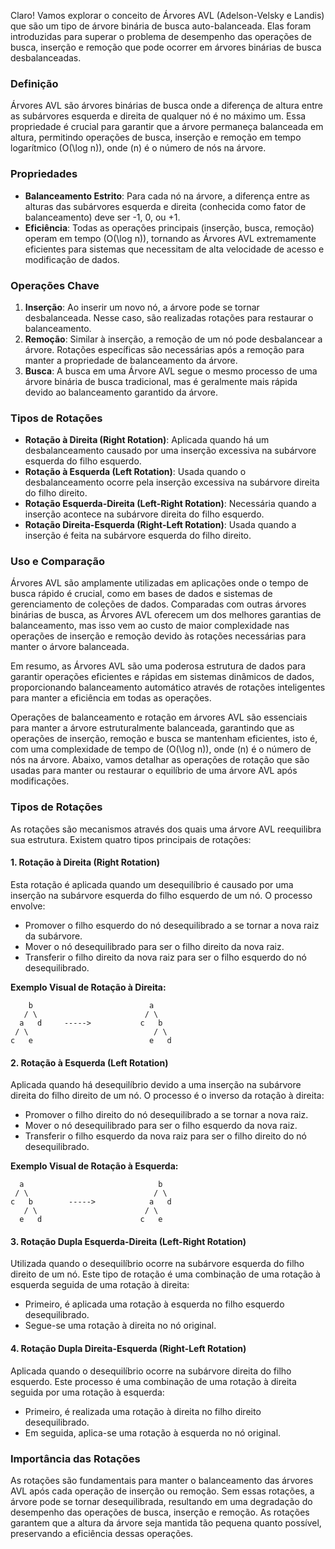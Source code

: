 Claro! Vamos explorar o conceito de Árvores AVL (Adelson-Velsky e Landis) que são um tipo de árvore binária de busca auto-balanceada. Elas foram introduzidas para superar o problema de desempenho das operações de busca, inserção e remoção que pode ocorrer em árvores binárias de busca desbalanceadas.

### Definição

Árvores AVL são árvores binárias de busca onde a diferença de altura entre as subárvores esquerda e direita de qualquer nó é no máximo um. Essa propriedade é crucial para garantir que a árvore permaneça balanceada em altura, permitindo operações de busca, inserção e remoção em tempo logarítmico \(O(\log n)\), onde \(n\) é o número de nós na árvore.

### Propriedades

- **Balanceamento Estrito**: Para cada nó na árvore, a diferença entre as alturas das subárvores esquerda e direita (conhecida como fator de balanceamento) deve ser -1, 0, ou +1.
- **Eficiência**: Todas as operações principais (inserção, busca, remoção) operam em tempo \(O(\log n)\), tornando as Árvores AVL extremamente eficientes para sistemas que necessitam de alta velocidade de acesso e modificação de dados.

### Operações Chave

1. **Inserção**: Ao inserir um novo nó, a árvore pode se tornar desbalanceada. Nesse caso, são realizadas rotações para restaurar o balanceamento.
2. **Remoção**: Similar à inserção, a remoção de um nó pode desbalancear a árvore. Rotações específicas são necessárias após a remoção para manter a propriedade de balanceamento da árvore.
3. **Busca**: A busca em uma Árvore AVL segue o mesmo processo de uma árvore binária de busca tradicional, mas é geralmente mais rápida devido ao balanceamento garantido da árvore.

### Tipos de Rotações

- **Rotação à Direita (Right Rotation)**: Aplicada quando há um desbalanceamento causado por uma inserção excessiva na subárvore esquerda do filho esquerdo.
- **Rotação à Esquerda (Left Rotation)**: Usada quando o desbalanceamento ocorre pela inserção excessiva na subárvore direita do filho direito.
- **Rotação Esquerda-Direita (Left-Right Rotation)**: Necessária quando a inserção acontece na subárvore direita do filho esquerdo.
- **Rotação Direita-Esquerda (Right-Left Rotation)**: Usada quando a inserção é feita na subárvore esquerda do filho direito.

### Uso e Comparação

Árvores AVL são amplamente utilizadas em aplicações onde o tempo de busca rápido é crucial, como em bases de dados e sistemas de gerenciamento de coleções de dados. Comparadas com outras árvores binárias de busca, as Árvores AVL oferecem um dos melhores garantias de balanceamento, mas isso vem ao custo de maior complexidade nas operações de inserção e remoção devido às rotações necessárias para manter o árvore balanceada.

Em resumo, as Árvores AVL são uma poderosa estrutura de dados para garantir operações eficientes e rápidas em sistemas dinâmicos de dados, proporcionando balanceamento automático através de rotações inteligentes para manter a eficiência em todas as operações.

Operações de balanceamento e rotação em árvores AVL são essenciais para manter a árvore estruturalmente balanceada, garantindo que as operações de inserção, remoção e busca se mantenham eficientes, isto é, com uma complexidade de tempo de \(O(\log n)\), onde \(n\) é o número de nós na árvore. Abaixo, vamos detalhar as operações de rotação que são usadas para manter ou restaurar o equilíbrio de uma árvore AVL após modificações.

### Tipos de Rotações

As rotações são mecanismos através dos quais uma árvore AVL reequilibra sua estrutura. Existem quatro tipos principais de rotações:

#### 1. Rotação à Direita (Right Rotation)
Esta rotação é aplicada quando um desequilíbrio é causado por uma inserção na subárvore esquerda do filho esquerdo de um nó. O processo envolve:
- Promover o filho esquerdo do nó desequilibrado a se tornar a nova raiz da subárvore.
- Mover o nó desequilibrado para ser o filho direito da nova raiz.
- Transferir o filho direito da nova raiz para ser o filho esquerdo do nó desequilibrado.

**Exemplo Visual de Rotação à Direita:**
```
    b                          a
   / \                        / \
  a   d     ----->           c   b
 / \                            / \
c   e                          e   d
```

#### 2. Rotação à Esquerda (Left Rotation)
Aplicada quando há desequilíbrio devido a uma inserção na subárvore direita do filho direito de um nó. O processo é o inverso da rotação à direita:
- Promover o filho direito do nó desequilibrado a se tornar a nova raiz.
- Mover o nó desequilibrado para ser o filho esquerdo da nova raiz.
- Transferir o filho esquerdo da nova raiz para ser o filho direito do nó desequilibrado.

**Exemplo Visual de Rotação à Esquerda:**
```
  a                              b
 / \                            / \
c   b        ----->            a   d
   / \                        / \
  e   d                      c   e
```

#### 3. Rotação Dupla Esquerda-Direita (Left-Right Rotation)
Utilizada quando o desequilíbrio ocorre na subárvore esquerda do filho direito de um nó. Este tipo de rotação é uma combinação de uma rotação à esquerda seguida de uma rotação à direita:
- Primeiro, é aplicada uma rotação à esquerda no filho esquerdo desequilibrado.
- Segue-se uma rotação à direita no nó original.

#### 4. Rotação Dupla Direita-Esquerda (Right-Left Rotation)
Aplicada quando o desequilíbrio ocorre na subárvore direita do filho esquerdo. Este processo é uma combinação de uma rotação à direita seguida por uma rotação à esquerda:
- Primeiro, é realizada uma rotação à direita no filho direito desequilibrado.
- Em seguida, aplica-se uma rotação à esquerda no nó original.

### Importância das Rotações

As rotações são fundamentais para manter o balanceamento das árvores AVL após cada operação de inserção ou remoção. Sem essas rotações, a árvore pode se tornar desequilibrada, resultando em uma degradação do desempenho das operações de busca, inserção e remoção. As rotações garantem que a altura da árvore seja mantida tão pequena quanto possível, preservando a eficiência dessas operações.